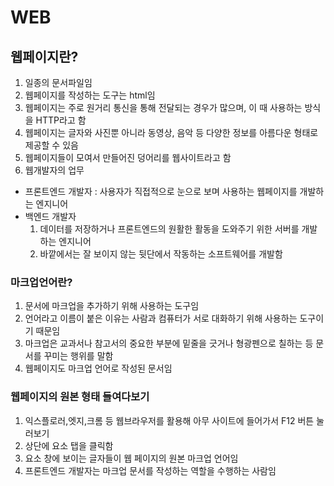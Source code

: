 # WEB

## 웹페이지란?

1. 일종의 문서파일임
2. 웹페이지를 작성하는 도구는 html임
3. 웹페이지는 주로 원거리 통신을 통해 전달되는 경우가 많으며, 이 때 사용하는 방식을 HTTP라고 함
4. 웹페이지는 글자와 사진뿐 아니라 동영상, 음악 등 다양한 정보를 아름다운 형태로 제공할 수 있음
5. 웹페이지들이 모여서 만들어진 덩어리를 웹사이트라고 함
6. 웹개발자의 업무
- 프론트엔드 개발자 : 사용자가 직접적으로 눈으로 보며 사용하는 웹페이지를 개발하는 엔지니어
- 백엔드 개발자 
    1. 데이터를 저장하거나 프론트엔드의 원활한 활동을 도와주기 위한 서버를 개발하는 엔지니어
    2. 바깥에서는 잘 보이지 않는 뒷단에서 작동하는 소프트웨어를 개발함

### 마크업언어란?

1. 문서에 마크업을 추가하기 위해 사용하는 도구임
2. 언어라고 이름이 붙은 이유는 사람과 컴퓨터가 서로 대화하기 위해 사용하는 도구이기 때문임
3. 마크업은 교과서나 참고서의 중요한 부분에 밑줄을 긋거나 형광펜으로 칠하는 등 문서를 꾸미는 행위를 말함
4. 웹페이지도 마크업 언어로 작성된 문서임

### 웹페이지의 원본 형태 들여다보기

1. 익스플로러,엣지,크롬 등 웹브라우저를 활용해 아무 사이트에 들어가서 F12 버튼 눌러보기
2. 상단에 요소 탭을 클릭함
3. 요소 창에 보이는 글자들이 웹 페이지의 원본 마크업 언어임
4. 프론트엔드 개발자는 마크업 문서를 작성하는 역할을 수행하는 사람임